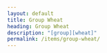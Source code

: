 ```yaml
---
layout: default
title: Group Wheat
heading: Group Wheat
description: "[group][wheat]"
permalink: /items/group-wheat/
---
```


